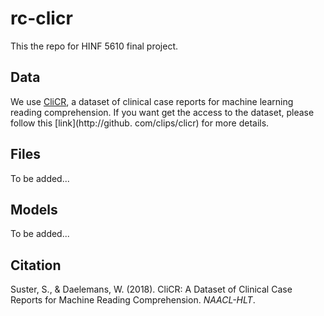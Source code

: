 # rc-clicr

This the repo for HINF 5610 final project.



## Data

We use [CliCR](https://www.semanticscholar.org/paper/CliCR%3A-A-Dataset-of-Clinical-Case-Reports-for-Suster-Daelemans/cd36768795c696c990ff5c89be8d8b3b205858bd), a dataset of clinical case reports for machine learning reading comprehension. If you want get the access to the dataset, please follow this [link](http://github.
com/clips/clicr) for more details.



## Files

To be added...



## Models

To be added...





## Citation

Suster, S., & Daelemans, W. (2018). CliCR: A Dataset of Clinical Case Reports for Machine Reading Comprehension. *NAACL-HLT*.

